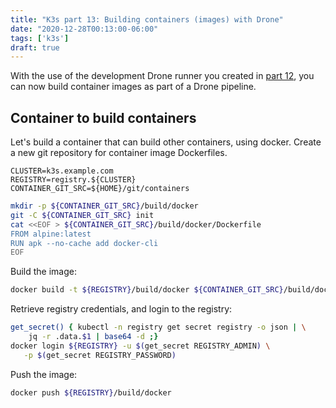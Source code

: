 ```yaml
---
title: "K3s part 13: Building containers (images) with Drone"
date: "2020-12-28T00:13:00-06:00"
tags: ['k3s']
draft: true
---
```


With the use of the development Drone runner you created in [part
12](/blog/k3s/k3s-12-drone-development/), you can now build container images as
part of a Drone pipeline.

## Container to build containers

Let's build a container that can build other containers, using docker. Create a
new git repository for container image Dockerfiles.

```env
CLUSTER=k3s.example.com
REGISTRY=registry.${CLUSTER}
CONTAINER_GIT_SRC=${HOME}/git/containers
```

```bash
mkdir -p ${CONTAINER_GIT_SRC}/build/docker
git -C ${CONTAINER_GIT_SRC} init
cat <<EOF > ${CONTAINER_GIT_SRC}/build/docker/Dockerfile
FROM alpine:latest
RUN apk --no-cache add docker-cli
EOF
```

Build the image:

```bash
docker build -t ${REGISTRY}/build/docker ${CONTAINER_GIT_SRC}/build/docker
```

Retrieve registry credentials, and login to the registry:

```bash
get_secret() { kubectl -n registry get secret registry -o json | \
    jq -r .data.$1 | base64 -d ;}
docker login ${REGISTRY} -u $(get_secret REGISTRY_ADMIN) \
   -p $(get_secret REGISTRY_PASSWORD)
``` 

Push the image:

```bash
docker push ${REGISTRY}/build/docker
```


